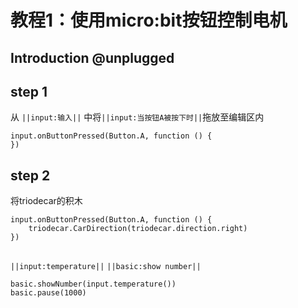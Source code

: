# 教程1：使用micro:bit按钮控制电机

## Introduction @unplugged



## step 1 

从 ``||input:输入||`` 中将``||input:当按钮A被按下时||``拖放至编辑区内

```blocks
input.onButtonPressed(Button.A, function () {
})
```

## step 2
将triodecar的积木
```blocks
input.onButtonPressed(Button.A, function () {
    triodecar.CarDirection(triodecar.direction.right)
})
```
## 

``||input:temperature||``  ``||basic:show number||``

```blocks
basic.showNumber(input.temperature())
basic.pause(1000)
```

<script src="https://makecode.com/gh-pages-embed.js"></script><script>makeCodeRender("{{ site.makecode.home_url }}", "{{ site.github.owner_name }}/{{ site.github.repository_name }}");</script>
